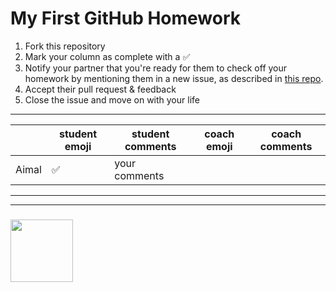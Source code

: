 # My First GitHub Homework

1. Fork this repository
2. Mark your column as complete with a :white_check_mark:
3. Notify your partner that you're ready for them to check off your homework by mentioning them in a new issue, as described in [this repo](https://github.com/janke-learning/pull-requesting).
4. Accept their pull request & feedback
5. Close the issue and move on with your life

---

|  | student emoji | student comments | coach emoji | coach comments |
| --- | --- | --- | --- | --- |
| Aimal |:white_check_mark:| your comments | | |

___
___
### <a href="https://hackyourfuture.be" target="_blank"><img src="https://pbs.twimg.com/profile_images/984474625009741824/Bs_qKx6-_400x400.jpg" width="100" height="100"></img></a>
